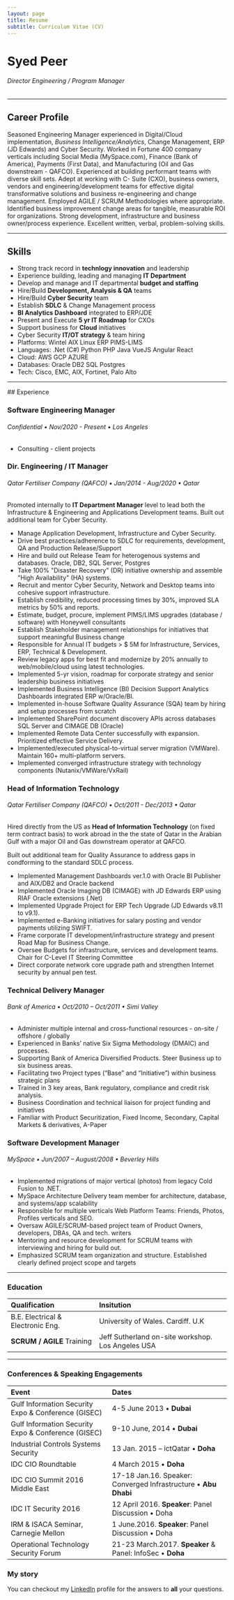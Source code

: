 ```yaml
---
layout: page
title: Resume
subtitle: Curriculum Vitae (CV)
---
```


# Syed Peer
###### Director Engineering / Program Manager

<hr/>

## Career Profile

Seasoned Engineering Manager experienced in Digital/Cloud implementation, *Business Intelligence/Analytics*, Change Management, ERP (JD Edwards) and Cyber Security. Worked in Fortune 400 company verticals including Social Media (MySpace.com), Finance (Bank of America), Payments (First Data), and Manufacturing (Oil and Gas downstream - QAFCO). Experienced at building performant teams with diverse skill sets. Adept at working with C- Suite (CXO), business owners, vendors and engineering/development teams for effective digital transformative solutions and business re-engineering and change management. Employed AGILE / SCRUM Methodologies where appropriate. Identified business improvement change areas for tangible, measurable ROI for organizations. Strong development, infrastructure and business owner/process experience. Excellent written, verbal, problem-solving skills.

<hr/>

## Skills

- Strong track record in **technlogy innovation** and leadership
- Experience building, leading and managing **IT Department**
- Develop and manage and IT departmental **budget and staffing**
- Hire/Build **Development, Analysis & QA** teams
- Hire/Build **Cyber Security** team
- Establish **SDLC** & Change Management process
- **BI Analytics Dashboard** integrated to ERP/JDE
- Present and Execute **5 yr IT Roadmap** for CXOs
- Support business for **Cloud** initiatives
- Cyber Security **IT/OT strategy** & team hiring 
- Platforms: Wintel AIX Linux ERP PIMS-LIMS 
- Languages: .Net (C#) Python PHP Java VueJS Angular React
- Cloud: AWS GCP AZURE 
- Databases: Oracle DB2 SQL Postgres 
- Tech: Cisco, EMC, AIX, Fortinet, Palo Alto

<hr/>
## Experience

### Software Engineering Manager
###### Confidential &bull; Nov/2020 - Present &bull; Los Angeles
- Consulting - client projects

###  Dir. Engineering / IT Manager 
###### Qatar Fertiliser Company (QAFCO) &bull; Jan/2014 - Aug/2020 &bull; Qatar

Promoted internally to **IT Department Manager** level to lead both the Infrastructure & Engineering and Applications Development teams. Built out additional team for Cyber Security. 

- Manage Application Development, Infrastructure and Cyber Security.
- Drive best practices/adherence to SDLC for requirements, development, QA and Production Release/Support
- Hire and build out Release Team for heterogenous systems and databases. Oracle, DB2, SQL Server, Postgres
- Take 100% "Disaster Recovery" (DR) initiative ownership and assemble "High Availability" (HA) systems.
- Recruit and mentor Cyber Security, Network and Desktop teams into cohesive support infrastructure.
- Establish credibility, reduced processing times by 30%, improved SLA metrics by 50% and reports.
- Estimate, budget, procure, implement PIMS/LIMS upgrades (database / software) with Honeywell consultants
- Establish Stakeholder management relationships for initiatives that support meaningful Business change
- Responsible for Annual IT budgets > $ 5M for Infrastructure, Services, ERP, Technical & Development.
- Review legacy apps for best fit and modernize by 20% annually to web/mobile/cloud using latest technologies.
- Implemented 5-yr vision, roadmap for corporate strategy and senior leadership business initiatives
- Implemented Business Intelligence (BI) Decision Support Analytics Dashboards integrated ERP w/Oracle/BI.
- Implemented in-house Software Quality Assurance (SQA) team by hiring and setup processes from scratch
- Implemented SharePoint document discovery APIs across databases SQL Server and CIMAGE DB (Oracle)
- Implemented Remote Data Center successfully with expansion. Prioritized effective Service Delivery.
- Implemented/executed physical-to-virtual server migration (VMWare). Maintain 160+ multi-platform servers.
- Implemented converged infrastructure strategy with technology components (Nutanix/VMWare/VxRail)

### Head of Information Technology 
###### Qatar Fertiliser Company (QAFCO) &bull; Oct/2011 - Dec/2013 &bull; Qatar

Hired directly from the US as **Head of Information Technology** (on fixed term contract basis) to work abroad in the the state of Qatar in the Arabian Gulf with a major Oil and Gas downstream operator at QAFCO. 

Built out additional team for Quality Assurance to address gaps in condforming to the standard SDLC process. 

- Implemented Management Dashboards ver.1.0 with Oracle BI Publisher and AIX/DB2 and Oracle backend
- Implemented Oracle Imaging DB (CIMAGE) with JD Edwards ERP using RIAF Oracle extensions (.Net)
- Implemented Upgrade Project for ERP Tech Upgrade (JD Edwards v8.11 to v9.1).
- Implemented e-Banking initiatives for salary posting and vendor payments utilizing SWIFT.
- Frame corporate IT development/infrastructure strategy and present Road Map for Business Change.
- Oversee Budgets for infrastructure, services and development teams. Chair for C-Level IT Steering Committee
- Direct corporate network core upgrade path and strengthen Internet security by annual pen test.

### Technical Delivery Manager 
###### Bank of America &bull; Oct/2010 – Oct/2011 &bull; Simi Valley

- Administer multiple internal and cross-functional resources - on-site / offshore / globally
- Experienced in Banks’ native Six Sigma Methodology (DMAIC) and processes.
- Supporting Bank of America Diversified Products. Steer Business up to six business areas.
- Facilitating two Project types (“Base” and “Initiative”) within business strategic plans
- Trained in 3 key areas, Bank regulatory, compliance and credit risk analysis.
- Business Coordination and technical liaison for project funding and initiatives
- Familiar with Product Securitization, Fixed Income, Secondary, Capital Markets & derivatives, A-Paper

### Software Development Manager
###### MySpace &bull; Jun/2007 – August/2008 &bull; Beverley Hills

- Implemented migrations of major vertical (photos) from legacy Cold Fusion to .NET.
- MySpace Architecture Delivery team member for architecture, database, and systems/app scalability
- Responsible for multiple verticals Web Platform Teams: Friends, Photos, Profiles verticals and SEO.
- Oversaw AGILE/SCRUM-based project team of Product Owners, developers, DBAs, QA and tech. writers
- Mentoring and resource development for SCRUM teams with interviewing and hiring for build out.
- Emphasized SCRUM team organization and structure. Established clearly defined project scope and targets

<hr/>

### Education

| Qualification | Insitution | 
| :------ |:--- | 
| B.E. Electrical & Electronic Eng.  | University of Wales. Cardiff. U.K |
| **SCRUM / AGILE** Training | Jeff Sutherland on-site workshop. Los Angeles USA |

<hr/>

### Conferences & Speaking Engagements

| Event | Dates | 
| :------ |:--- | 
| Gulf Information Security Expo & Conference (GISEC)  | 4-5 June 2013 &bull; **Dubai** |
| Gulf Information Security Expo & Conference (GISEC)  | 9-10 June, 2014 &bull; **Dubai** |
| Industrial Controls Systems Security | 13 Jan. 2015 – ictQatar &bull; **Doha** |
| IDC CIO Roundtable | 4 March 2015 &bull; **Doha** |
| IDC CIO Summit 2016 Middle East | 17-18 Jan.16. Speaker: Converged Infrastructure &bull; **Abu Dhabi** |
| IDC IT Security 2016  | 12 April 2016. **Speaker**: Panel Discussion &bull; Doha|
| IRM & ISACA Seminar, Carnegie Mellon | 1 June.2016. **Speaker**: Panel Discussion &bull; Doha|
| Operational Technology Security Forum | 21-23 March.2017. **Speaker** & Panel: InfoSec &bull; **Doha**|

### My story

You can checkout my [LinkedIn](https://www.linkedin.com/in/syedpeer) profile for the answers to **all** your questions.
